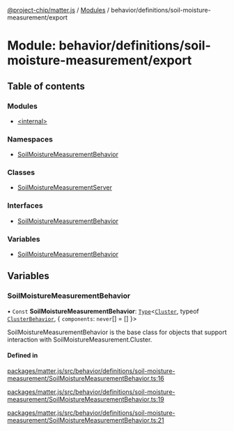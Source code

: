 [@project-chip/matter.js](../README.md) / [Modules](../modules.md) / behavior/definitions/soil-moisture-measurement/export

# Module: behavior/definitions/soil-moisture-measurement/export

## Table of contents

### Modules

- [\<internal\>](behavior_definitions_soil_moisture_measurement_export._internal_.md)

### Namespaces

- [SoilMoistureMeasurementBehavior](behavior_definitions_soil_moisture_measurement_export.SoilMoistureMeasurementBehavior.md)

### Classes

- [SoilMoistureMeasurementServer](../classes/behavior_definitions_soil_moisture_measurement_export.SoilMoistureMeasurementServer.md)

### Interfaces

- [SoilMoistureMeasurementBehavior](../interfaces/behavior_definitions_soil_moisture_measurement_export.SoilMoistureMeasurementBehavior-1.md)

### Variables

- [SoilMoistureMeasurementBehavior](behavior_definitions_soil_moisture_measurement_export.md#soilmoisturemeasurementbehavior)

## Variables

### SoilMoistureMeasurementBehavior

• `Const` **SoilMoistureMeasurementBehavior**: [`Type`](../interfaces/behavior_cluster_export.ClusterBehavior.Type.md)\<[`Cluster`](../interfaces/cluster_export.SoilMoistureMeasurement.Cluster.md), typeof [`ClusterBehavior`](behavior_cluster_export.ClusterBehavior.md), \{ `components`: `never`[] = [] }\>

SoilMoistureMeasurementBehavior is the base class for objects that support interaction with SoilMoistureMeasurement.Cluster.

#### Defined in

[packages/matter.js/src/behavior/definitions/soil-moisture-measurement/SoilMoistureMeasurementBehavior.ts:16](https://github.com/project-chip/matter.js/blob/5f71eedebdb9fa54338bde320c311bb359b7455d/packages/matter.js/src/behavior/definitions/soil-moisture-measurement/SoilMoistureMeasurementBehavior.ts#L16)

[packages/matter.js/src/behavior/definitions/soil-moisture-measurement/SoilMoistureMeasurementBehavior.ts:19](https://github.com/project-chip/matter.js/blob/5f71eedebdb9fa54338bde320c311bb359b7455d/packages/matter.js/src/behavior/definitions/soil-moisture-measurement/SoilMoistureMeasurementBehavior.ts#L19)

[packages/matter.js/src/behavior/definitions/soil-moisture-measurement/SoilMoistureMeasurementBehavior.ts:21](https://github.com/project-chip/matter.js/blob/5f71eedebdb9fa54338bde320c311bb359b7455d/packages/matter.js/src/behavior/definitions/soil-moisture-measurement/SoilMoistureMeasurementBehavior.ts#L21)
